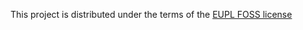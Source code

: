 This project is distributed under the terms of the [EUPL FOSS license](https://github.com/NationalBankBelgium/REST-API-Design-Guide/blob/master/LICENSE.md)